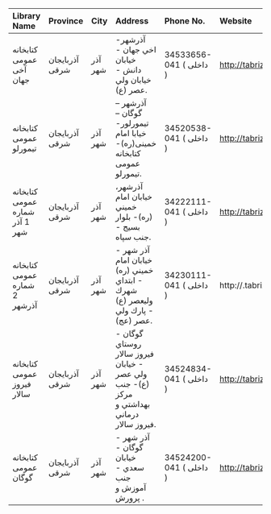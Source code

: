 | Library Name                   | Province       | City    | Address                                                                                 | Phone No.               | Website             |
|:-------------------------------|:---------------|:--------|:----------------------------------------------------------------------------------------|:------------------------|:--------------------|
| كتابخانه عمومی آخی جهان        | آذربایجان شرقی | آذر شهر | آذرشهر- اخي جهان - خيابان دانش - خيابان ولي عصر (ع).                                    | 34533656-041 ( داخلی  ) | http://tabrizpl.ir  |
| كتابخانه عمومی تیمورلو         | آذربایجان شرقی | آذر شهر | آذرشهر – گوگان – تیمورلور- خیابا امام خمینی(ره)- كتابخانه عمومی تیمورلو.                | 34520538-041 ( داخلی  ) | http://tabrizpl.ir  |
| كتابخانه عمومی شماره 1 آذر شهر | آذربایجان شرقی | آذر شهر | آذرشهر، خيابان امام خميني (ره)- بلوار بسيج - جنب سپاه.                                  | 34222111-041 ( داخلی  ) | http://tabrizpl.ir  |
| كتابخانه عمومی شماره 2 آذرشهر  | آذربایجان شرقی | آذر شهر | آذر شهر - خيابان امام خميني (ره) - ابتداي شهرك وليعصر (ع) - پارك ولي عصر (عج).          | 34230111-041 ( داخلی  ) | http://.tabrizpl.ir |
| كتابخانه عمومی فیروز سالار     | آذربایجان شرقی | آذر شهر | گوگان - روستاي فيروز سالار - خيابان ولي عصر (ع)- جنب مركز بهداشتي و درماني فيروز سالار. | 34524834-041 ( داخلی  ) | http://tabrizpl.ir  |
| كتابخانه عمومی گوگان           | آذربایجان شرقی | آذر شهر | آذر شهر - گوگان - خيابان سعدي - جنب آموزش و پرورش .                                     | 34524200-041 ( داخلی  ) | http://tabrizpl.ir  |